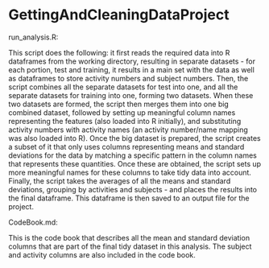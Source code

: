 # GettingAndCleaningDataProject

run_analysis.R:

This script does the following: it first reads the required data into R dataframes from the working directory, resulting in separate datasets - for each portion, test and training, it results in a main set with the data as well as dataframes to store activity numbers and subject numbers. Then, the script combines all the separate datasets for test into one, and all the separate datasets for training into one, forming two datasets. When these two datasets are formed, the script then merges them into one big combined dataset, followed by setting up meaningful column names representing the features (also loaded into R initially), and substituting activity numbers with activity names (an activity number/name mapping was also loaded into R).
Once the big dataset is prepared, the script creates a subset of it that only uses columns representing means and standard deviations for the data by matching a specific pattern in the column names that represents these quantities. Once these are obtained, the script sets up more meaningful names for these columns to take tidy data into account. Finally, the script takes the averages of all the means and standard deviations, grouping by activities and subjects - and places the results into the final dataframe. This dataframe is then saved to an output file for the project.

CodeBook.md:

This is the code book that describes all the mean and standard deviation columns that are part of the final tidy dataset in this analysis. The subject and activity columns are also included in the code book.
